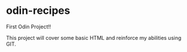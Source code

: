 # odin-recipes
First Odin Project!!

This project will cover some basic HTML and reinforce my abilities using GIT.